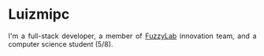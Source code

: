 # Luizmipc
<p style="text-align: justify;">
I'm a full-stack developer, a member of <a href="https://fuzzylab.tech/">FuzzyLab</a> innovation team, and a computer science student (5/8).
</p>
